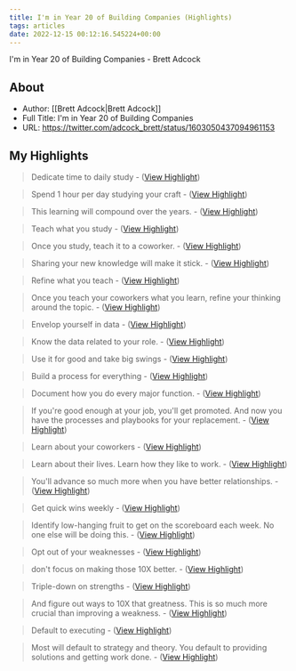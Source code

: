 ```yaml
---
title: I'm in Year 20 of Building Companies (Highlights)
tags: articles
date: 2022-12-15 00:12:16.545224+00:00
---
```

I'm in Year 20 of Building Companies - Brett Adcock

## About
- Author: [[Brett Adcock|Brett Adcock]]
- Full Title: I'm in Year 20 of Building Companies
- URL: https://twitter.com/adcock_brett/status/1603050437094961153

## My Highlights
> Dedicate time to daily study
\-  ([View Highlight](https://read.readwise.io/read/01gm9hk816139kqekm6wpgpb74))

> Spend 1 hour per day studying your craft
\-  ([View Highlight](https://read.readwise.io/read/01gm9hkth2r6sex59qefy59chp))

> This learning will compound over the years.
\-  ([View Highlight](https://read.readwise.io/read/01gm9hkm7qmxd91hyhpxcrn0qr))

> Teach what you study
\-  ([View Highlight](https://read.readwise.io/read/01gm9hm485yjmt3dfzhkqyy3tp))

> Once you study, teach it to a coworker.
\-  ([View Highlight](https://read.readwise.io/read/01gm9hmahqpk36yjzcch0vc3fq))

> Sharing your new knowledge will make it stick.
\-  ([View Highlight](https://read.readwise.io/read/01gm9hmdvns0hn6xye7y6sjh8y))

> Refine what you teach
\-  ([View Highlight](https://read.readwise.io/read/01gm9hmrt5tzqr68mfjxaxrhgm))

> Once you teach your coworkers what you learn, refine your thinking around the topic.
\-  ([View Highlight](https://read.readwise.io/read/01gm9hmx8gkwav3v2gj0arthew))

> Envelop yourself in data
\-  ([View Highlight](https://read.readwise.io/read/01gm9hnwk2zpc77mdbey1m355s))

> Know the data related to your role.
\-  ([View Highlight](https://read.readwise.io/read/01gm9hp26kcfj1qxee401gs2kc))

> Use it for good and take big swings
\-  ([View Highlight](https://read.readwise.io/read/01gm9hp4y0na413bgb4bg3ceq9))

> Build a process for everything
\-  ([View Highlight](https://read.readwise.io/read/01gm9hpdqy4rcr8e01r2g26zes))

> Document how you do every major function.
\-  ([View Highlight](https://read.readwise.io/read/01gm9hpgg3z6x0r2m7fgw30g58))

> If you're good enough at your job, you'll get promoted.
> And now you have the processes and playbooks for your replacement.
\-  ([View Highlight](https://read.readwise.io/read/01gm9hpsexwqygh8v0fcjsc16c))

> Learn about your coworkers
\-  ([View Highlight](https://read.readwise.io/read/01gm9hqvpvzpedebfycrpbmxfq))

> Learn about their lives.
> Learn how they like to work.
\-  ([View Highlight](https://read.readwise.io/read/01gm9hqy3kqaga4rhe2ztcjnn3))

> You'll advance so much more when you have better relationships.
\-  ([View Highlight](https://read.readwise.io/read/01gm9hr17zzs2y488m46mf9mck))

> Get quick wins weekly
\-  ([View Highlight](https://read.readwise.io/read/01gm9hsnxqa3ed9twrdt54pjf9))

> Identify low-hanging fruit to get on the scoreboard each week.
> No one else will be doing this.
\-  ([View Highlight](https://read.readwise.io/read/01gm9hsw3zscmetwkcdg4sm3bn))

> Opt out of your weaknesses
\-  ([View Highlight](https://read.readwise.io/read/01gm9hwdkd6v97s2zwak8mktq0))

> don't focus on making those 10X better.
\-  ([View Highlight](https://read.readwise.io/read/01gm9hwvw3pkbrfpta5a9g61gm))

> Triple-down on strengths
\-  ([View Highlight](https://read.readwise.io/read/01gm9hxdnrzx2d031arfvrtbrf))

> And figure out ways to 10X that greatness.
> This is so much more crucial than improving a weakness.
\-  ([View Highlight](https://read.readwise.io/read/01gm9hxvenh8zh8z3ck4zqgt7b))

> Default to executing
\-  ([View Highlight](https://read.readwise.io/read/01gm9hzk65y109p8gd7gs257ha))

> Most will default to strategy and theory.
> You default to providing solutions and getting work done.
\-  ([View Highlight](https://read.readwise.io/read/01gm9hzs52z4rcgaptv62f97e6))

